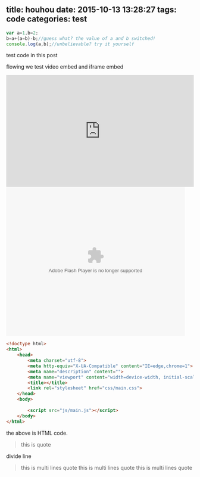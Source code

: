 title: houhou
date: 2015-10-13 13:28:27
tags: code
categories: test
---

```js
var a=1,b=2;
b=a+(a=b)-b;//guess what? the value of a and b switched!
console.log(a,b);//unbelievable? try it yourself
```
test code in this post

flowing we test video embed and iframe embed
<iframe style="width: 100%; height: 300px" src="http://sandbox.runjs.cn/show/lvgpes2k" allowfullscreen="allowfullscreen" frameborder="0"></iframe>
<embed src="http://player.youku.com/player.php/Type/Folder/Fid/22928975/Ob/1/sid/XODAyNDcyNDI4/v.swf" quality="high" width="480" height="400" align="middle" allowScriptAccess="always" allowFullScreen="true" mode="transparent" type="application/x-shockwave-flash"></embed>
<!-- more -->

```html
<!doctype html>
<html>
    <head>
        <meta charset="utf-8">
        <meta http-equiv="X-UA-Compatible" content="IE=edge,chrome=1">
        <meta name="description" content="">
        <meta name="viewport" content="width=device-width, initial-scale=1">
        <title></title>
        <link rel="stylesheet" href="css/main.css">
    </head>
    <body>
        
        <script src="js/main.js"></script>
    </body>
</html>
```
the above is HTML code.

> this is quote 
 
 divide line

 > this is multi lines quote
 > this is multi lines quote
 > this is multi lines quote

